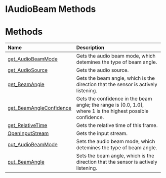IAudioBeam Methods  
==================  

<span id="publicmethodsSection"></span>

Methods  
=======  

<table>
<colgroup>
<col width="30%" />
<col width="60%" />
</colgroup>
<thead>
<tr class="header">
<th align="left">Name</th>
<th align="left">Description</th>
</tr>
</thead>
<tbody>
<tr class="odd">
<td align="left"><a href="Methods/get_AudioBeamMode_Method.md">get_AudioBeamMode</a></td>
<td align="left">Gets the audio beam mode, which detemines the type of beam angle.</td>
</tr>
<tr class="even">
<td align="left"><a href="Methods/get_AudioSource_Method.md">get_AudioSource</a></td>
<td align="left">Gets the audio source.</td>
</tr>
<tr class="odd">
<td align="left"><a href="Methods/get_BeamAngle_Method.md">get_BeamAngle</a></td>
<td align="left">Gets the beam angle, which is the direction that the sensor is actively listening.</td>
</tr>
<tr class="even">
<td align="left"><a href="Methods/get_BeamAngleConfidence.md">get_BeamAngleConfidence</a></td>
<td align="left">Gets the confidence in the beam angle; the range is [0.0, 1.0], where 1 is the highest possible confidence.</td>
</tr>
<tr class="odd">
<td align="left"><a href="Methods/get_RelativeTime_Method.md">get_RelativeTime</a></td>
<td align="left">Gets the relative time of this frame.</td>
</tr>
<tr class="even">
<td align="left"><a href="Methods/OpenInputStream_Method.md">OpenInputStream</a></td>
<td align="left">Gets the input stream.</td>
</tr>
<tr class="odd">
<td align="left"><a href="Methods/put_AudioBeamMode_Method.md">put_AudioBeamMode</a></td>
<td align="left">Sets the audio beam mode, which detemines the type of beam angle.</td>
</tr>
<tr class="even">
<td align="left"><a href="Methods/put_BeamAngle_Method.md">put_BeamAngle</a></td>
<td align="left">Sets the beam angle, which is the direction that the sensor is actively listening.</td>
</tr>
</tbody>
</table>



<!--Please do not edit the data in the comment block below.-->
<!--
TOCTitle : IAudioBeam Methods
RLTitle : IAudioBeam Methods
KeywordK : IAudioBeam interface, methods
KeywordA : Methods.T:Microsoft.Kinect.kinect.IAudioBeam
AssetID : Methods.T:Microsoft.Kinect.kinect.IAudioBeam
Locale : en-us
CommunityContent : 1
TargetOS : Windows
TopicType : kbSyntax
DocSet : K4Wv2
ProjType : K4Wv2Proj
Technology : Kinect for Windows
Product : Kinect for Windows SDK v2
productversion : 20
-->
